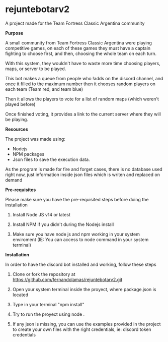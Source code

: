 # rejuntebotarv2

A project made for the Team Fortress Classic Argentina community

**Purpose**

<p>
A small community from Team Fortress Classic Argentina were playing competitive games, on each of these games they must have a captain fighting to choose first, and then, choosing the whole team on each turn.

With this system, they wouldn't have to waste more time choosing players, maps, or server to be played.

This bot makes a queue from people who !adds on the discord channel, and once it filled to the maximum number then it chooses random players on each team (Team red, and team blue)

Then it allows the players to vote for a list of random maps (which weren't played before)

Once finished voting, it provides a link to the current server where they will be playing.
</p>


**Resources**

The project was made using:
- Nodejs
- NPM packages 
- Json files to save the execution data.

As the program is made for fire and forget cases, there is no database used right now, just information inside json files which is writen and replaced on demand


**Pre-requisites**

Please make sure you have the pre-requisited steps before doing the installation

1. Install Node JS v14 or latest

2. Install NPM if you didn't during the Nodejs install

3. Make sure you have node js and npm working in your system enviroment (IE: You can access to node command in your system terminal)


**Installation**

In order to have the discord bot installed and working, follow these steps

1. Clone or fork the repository at https://github.com/fernandolamas/rejuntebotarv2.git

2. Open your system terminal inside the proyect, where package.json is located

3. Type in your terminal "npm install"

4. Try to run the proyect using node .

5. If any json is missing, you can use the examples provided in the project to create your own files with the right credentials, ie: discord token credentials